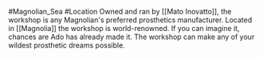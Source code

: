 #Magnolian_Sea #Location 
Owned and ran by [[Mato Inovatto]], the workshop is any Magnolian's preferred prosthetics manufacturer. Located in [[Magnolia]] the workshop is world-renowned. If you can imagine it, chances are Ado has already made it. The workshop can make any of your wildest prosthetic dreams possible. 